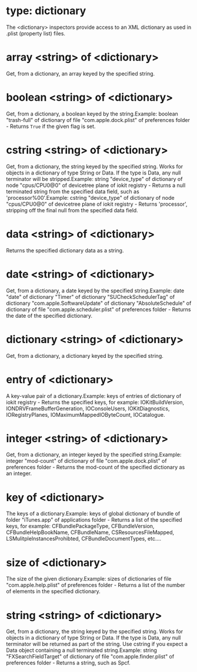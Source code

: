 # type: dictionary

The &lt;dictionary&gt; inspectors provide access to an XML dictionary as used in .plist (property list) files.

# array &lt;string&gt; of &lt;dictionary&gt;

Get, from a dictionary, an array keyed by the specified string.

# boolean &lt;string&gt; of &lt;dictionary&gt;

Get, from a dictionary, a boolean keyed by the string.Example: boolean &quot;trash-full&quot; of dictionary of file &quot;com.apple.dock.plist&quot; of preferences folder - Returns `True` if the given flag is set.

# cstring &lt;string&gt; of &lt;dictionary&gt;

Get, from a dictionary, the string keyed by the specified string. Works for objects in a dictionary of type String or Data. If the type is Data, any null terminator will be stripped.Example: string &quot;device_type&quot; of dictionary of node &quot;cpus/CPU0@0&quot; of devicetree plane of iokit registry  - Returns a null terminated string from the specified data field, such as &#39;processor%00&#39;.Example: cstring &quot;device_type&quot; of dictionary of node &quot;cpus/CPU0@0&quot; of devicetree plane of iokit registry  - Returns &#39;processor&#39;, stripping off the final null from the specified data field.

# data &lt;string&gt; of &lt;dictionary&gt;

Returns the specified dictionary data as a string.

# date &lt;string&gt; of &lt;dictionary&gt;

Get, from a dictionary, a date keyed by the specified string.Example: date &quot;date&quot; of dictionary &quot;Timer&quot; of dictionary &quot;SUCheckSchedulerTag&quot; of dictionary &quot;com.apple.SoftwareUpdate&quot; of dictionary &quot;AbsoluteSchedule&quot; of dictionary of file &quot;com.apple.scheduler.plist&quot; of preferences folder - Returns the date of the specified dictionary.

# dictionary &lt;string&gt; of &lt;dictionary&gt;

Get, from a dictionary, a dictionary keyed by the specified string.

# entry of &lt;dictionary&gt;

A key-value pair of a dictionary.Example: keys of entries of dictionary of iokit registry - Returns the specified keys, for example: IOKitBuildVersion, IONDRVFrameBufferGeneration, IOConsoleUsers, IOKitDiagnostics, IORegistryPlanes, IOMaximumMappedIOByteCount, IOCatalogue.

# integer &lt;string&gt; of &lt;dictionary&gt;

Get, from a dictionary, an integer keyed by the specified string.Example: integer &quot;mod-count&quot; of dictionary of file &quot;com.apple.dock.plist&quot; of preferences folder - Returns the mod-count of the specified dictionary as an integer.

# key of &lt;dictionary&gt;

The keys of a dictionary.Example: keys of global dictionary of bundle of folder &quot;iTunes.app&quot; of applications folder - Returns a list of the specified keys, for example: CFBundlePackageType, CFBundleVersion, CFBundleHelpBookName, CFBundleName, CSResourcesFileMapped, LSMulitpleInstancesProhibted, CFBundleDocumentTypes, etc....

# size of &lt;dictionary&gt;

The size of the given dictionary.Example: sizes of dictionaries of file &quot;com.apple.help.plist&quot; of preferences folder - Returns a list of the number of elements in the specified dictionary.

# string &lt;string&gt; of &lt;dictionary&gt;

Get, from a dictionary, the string keyed by the specified string. Works for objects in a dictionary of type String or Data. If the type is Data, any null terminator will be returned as part of the string. Use cstring if you expect a Data object containing a null terminated string.Example: string &quot;FXSearchFieldTarget&quot; of dictionary of file &quot;com.apple.finder.plist&quot; of preferences folder - Returns a string, such as Spcf.
